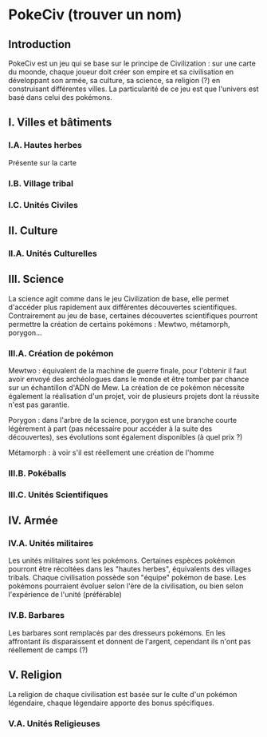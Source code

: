 # PokeCiv (trouver un nom)

## Introduction

 PokeCiv est un jeu qui se base sur le principe de Civilization : sur une carte du moonde, chaque joueur doit créer son empire et sa civilisation en développant son armée, sa culture, sa science, sa religion (?) en construisant différentes villes.
 La particularité de ce jeu est que l'univers est basé dans celui des pokémons.

## I. Villes et bâtiments

### I.A. Hautes herbes

Présente sur la carte

### I.B. Village tribal

### I.C. Unités Civiles

## II. Culture

### II.A. Unités Culturelles

## III. Science

La science agit comme dans le jeu Civilization de base, elle permet d'accéder plus rapidement aux différentes découvertes scientifiques. 
Contrairement au jeu de base, certaines découvertes scientifiques pourront permettre la création de certains pokémons : Mewtwo, métamorph, porygon...

### III.A. Création de pokémon

Mewtwo : équivalent de la machine de guerre finale, pour l'obtenir il faut avoir envoyé des archéologues dans le monde et être tomber par chance sur un échantillon d'ADN de Mew. La création de ce pokémon nécessite également la réalisation d'un projet, voir de plusieurs projets dont la réussite n'est pas garantie.

Porygon : dans l'arbre de la science, porygon est une branche courte légèrement à part (pas nécessaire pour accéder à la suite des découvertes), ses évolutions sont également disponibles (à quel prix ?)

Métamorph : à voir s'il est réellement une création de l'homme

### III.B. Pokéballs

### III.C. Unités Scientifiques

## IV. Armée

### IV.A. Unités militaires

Les unités militaires sont les pokémons. Certaines espèces pokémon pourront être récoltées dans les "hautes herbes", équivalents des villages tribals.
Chaque civilisation possède son "équipe" pokémon de base. 
Les pokémons pourraient évoluer selon l'ère de la civilisation, ou bien selon l'expérience de l'unité (préférable)

### IV.B. Barbares

Les barbares sont remplacés par des dresseurs pokémons. En les affrontant ils disparaissent et donnent de l'argent, cependant ils n'ont pas réellement de camps (?)

## V. Religion

La religion de chaque civilisation est basée sur le culte d'un pokémon légendaire, chaque légendaire apporte des bonus spécifiques.

### V.A. Unités Religieuses

